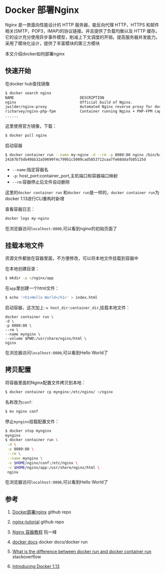 # Docker 部署Nginx

Nginx 是一款面向性能设计的 HTTP 服务器，能反向代理 HTTP，HTTPS 和邮件相关(SMTP，POP3，IMAP)的协议链接。并且提供了负载均衡以及 HTTP 缓存。它的设计充分使用异步事件模型，削减上下文调度的开销，提高服务器并发能力。采用了模块化设计，提供了丰富模块的第三方模块

本文介绍docker如何部署nginx

## 快速开始

在docker hub查找镜像

```sh
$ docker search nginx 
NAME                              DESCRIPTION                                     STARS     OFFICIAL   AUTOMATED
nginx                             Official build of Nginx.                        15728     [OK]       
jwilder/nginx-proxy               Automated Nginx reverse proxy for docker con…   2088                 [OK]
richarvey/nginx-php-fpm           Container running Nginx + PHP-FPM capable of…   818                  [OK]
......
```

这里使用官方镜像，下载：

```sh
$ docker pull nginx
```

启动容器

```sh
$ docker container run --name my-nginx -d --rm -p 8080:80 nginx /bin/bash
24167b75db40bb32a59699f4c799b1c5009cad5853712caa7fe68ddafb85125d
```

- `--name`:指定容器名
- `-p`: host_port:container_port,主机端口和容器端口映射
- `--rm`:容器停止后文件自动删除

这里的`docker container run` 和`docker run`是一样的，`docker container run`为docker 1.13进行CLI重构时新增

查看容器日志：

```sh
docker logs my-nginx
```

在浏览器访问`localhost:8080`,可以看到nginx的初始页面了

## 挂载本地文件

资源文件都放在容器里面，不方便修改，可以将本地文件挂载到容器中

在本地创建目录：

```sh
$ mkdir -p ~/nginx/app
```

在`app`里创建一个html文件：

```sh
$ echo '<h1>Hello World</h1>' > index.html
```

启动容器，这次加上`-v host_dir:container_dir`,挂载本地文件：

```
docker container run \
-d \
-p 8080:80 \
--rm \
--name mynginx \
--volume $PWD:/usr/share/nginx/html \
nginx
```

在浏览器访问`localhost:8080`,可以看到Hello World了

## 拷贝配置 

将容器里面的Nginx配置文件拷贝到本地：

```sh
$ docker container cp mynginx:/etc/nginx/ ~/nginx
```

名称改为`conf`:

```sh
$ mv nginx conf
```

停止`mynginx`挂载配置文件：

```sh
$ docker stop mynginx
mynginx
$ docker container run \
 -d \
 -p 8080:80 \
 --rm \
 --name mynginx \
 -v $HOME/nginx/conf:/etc/nginx \
 -v $HOME/nginx/app:/usr/share/nginx/html \ 
 nginx
```

在浏览器访问`localhost:8080`,可以看到Hello World了

## 参考

1. [Docker部署nginx](https://github.com/jaywcjlove/docker-tutorial/blob/master/docker/nginx.md) github repo

2. [nginx-tutorial](https://github.com/jaywcjlove/nginx-tutorial) github repo

3. [Nginx 容器教程](https://www.ruanyifeng.com/blog/2018/02/nginx-docker.html)  阮一峰

4. [docker docs](https://docs.docker.com/engine/reference/commandline/run/) docker docs/docker run 

5. [What is the difference between docker run and docker container run](https://stackoverflow.com/questions/51247609/what-is-the-difference-between-docker-run-and-docker-container-run) stackoverflow

6.  [Introducing Docker 1.13](https://www.docker.com/blog/whats-new-in-docker-1-13/)

